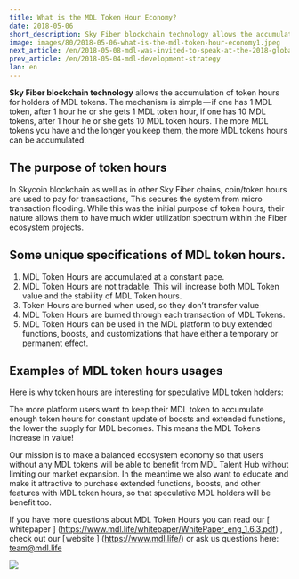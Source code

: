 ```yaml
---
title: What is the MDL Token Hour Economy?
date: 2018-05-06
short_description: Sky Fiber blockchain technology allows the accumulation of token hours for holders of MDL tokens.
image: images/80/2018-05-06-what-is-the-mdl-token-hour-economy1.jpeg
next_article: /en/2018-05-08-mdl-was-invited-to-speak-at-the-2018-global-graphene
prev_article: /en/2018-05-04-mdl-development-strategy
lan: en
---
```


**Sky Fiber blockchain technology** allows the accumulation of token hours for holders of MDL tokens. The mechanism is simple — if one has 1 MDL token, after 1 hour he or she gets 1 MDL token hour, if one has 10 MDL tokens, after 1 hour he or she gets 10 MDL token hours. The more MDL tokens you have and the longer you keep them, the more MDL tokens hours can be accumulated.

## The purpose of token hours
In Skycoin blockchain as well as in other Sky Fiber chains, coin/token hours are used to pay for transactions, This secures the system from micro transaction flooding. While this was the initial purpose of token hours, their nature allows them to have much wider utilization spectrum within the Fiber ecosystem projects.

## Some unique specifications of MDL token hours.

1. MDL Token Hours are accumulated at a constant pace.
2. MDL Token Hours are not tradable. This will increase both MDL Token value and the stability of MDL Token hours.
3. Token Hours are burned when used, so they don’t transfer value
4. MDL Token Hours are burned through each transaction of MDL Tokens.
5. MDL Token Hours can be used in the MDL platform to buy extended functions, boosts, and customizations that have either a temporary or permanent effect.

## Examples of MDL token hours usages

Here is why token hours are interesting for speculative MDL token holders:

The more platform users want to keep their MDL token to accumulate enough token hours for constant update of boosts and extended functions, the lower the supply for MDL becomes. This means the MDL Tokens increase in value!

Our mission is to make a balanced ecosystem economy so that users without any MDL tokens will be able to benefit from MDL Talent Hub without limiting our market expansion. In the meantime we also want to educate and make it attractive to purchase extended functions, boosts, and other features with MDL token hours, so that speculative MDL holders will be benefit too.

If you have more questions about MDL Token Hours you can read our  [ whitepaper ] (https://www.mdl.life/whitepaper/WhitePaper_eng_1.6.3.pdf) , check out our [ website ] (https://www.mdl.life/) or ask us questions here: team@mdl.life

![](/images/80/2018-05-06-what-is-the-mdl-token-hour-economy2.jpeg)

